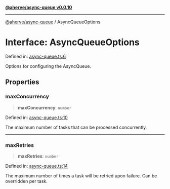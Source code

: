 [**@aherve/async-queue v0.0.10**](../README.md)

***

[@aherve/async-queue](../globals.md) / AsyncQueueOptions

# Interface: AsyncQueueOptions

Defined in: [async-queue.ts:6](https://github.com/aherve/async-queue/blob/6d95f2106cc634e0c72cb04fed3ee46329140605/src/async-queue.ts#L6)

Options for configuring the AsyncQueue.

## Properties

### maxConcurrency

> **maxConcurrency**: `number`

Defined in: [async-queue.ts:10](https://github.com/aherve/async-queue/blob/6d95f2106cc634e0c72cb04fed3ee46329140605/src/async-queue.ts#L10)

The maximum number of tasks that can be processed concurrently.

***

### maxRetries

> **maxRetries**: `number`

Defined in: [async-queue.ts:14](https://github.com/aherve/async-queue/blob/6d95f2106cc634e0c72cb04fed3ee46329140605/src/async-queue.ts#L14)

The maximum number of times a task will be retried upon failure. Can be overridden per task.
